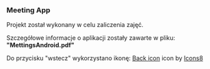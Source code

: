 <h3>Meeting App</h3>
Projekt został wykonany w celu zaliczenia zajęć. 

Szczegółowe informacje o aplikacji zostały zawarte w pliku: <b>"MettingsAndroid.pdf"</b>

Do przycisku "wstecz" wykorzystano ikonę: 
<a target="_blank" href="https://icons8.com/icons/set/back">Back icon</a> icon by <a target="_blank" href="https://icons8.com">Icons8</a>
